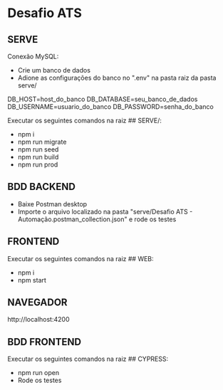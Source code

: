 # Desafio ATS

## SERVE

Conexão MySQL:
- Crie um banco de dados
- Adione as configurações do banco no ".env" na pasta raiz da pasta serve/

DB_HOST=host_do_banco
DB_DATABASE=seu_banco_de_dados
DB_USERNAME=usuario_do_banco
DB_PASSWORD=senha_do_banco

Executar os seguintes comandos na raiz ## SERVE/:
- npm i
- npm run migrate
- npm run seed
- npm run build
- npm run prod

## BDD BACKEND
- Baixe Postman desktop
- Importe o arquivo localizado na pasta "serve/Desafio ATS - Automação.postman_collection.json" e rode os testes

## FRONTEND

Executar os seguintes comandos na raiz ## WEB:
- npm i
- npm start

## NAVEGADOR
http://localhost:4200

## BDD FRONTEND

Executar os seguintes comandos na raiz ## CYPRESS:
- npm run open
- Rode os testes
